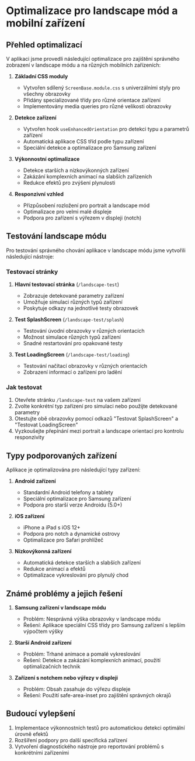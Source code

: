 # Optimalizace pro landscape mód a mobilní zařízení

## Přehled optimalizací

V aplikaci jsme provedli následující optimalizace pro zajištění správného zobrazení v landscape módu a na různých mobilních zařízeních:

1. **Základní CSS moduly**

   - Vytvořen sdílený `ScreenBase.module.css` s univerzálními styly pro všechny obrazovky
   - Přidány specializované třídy pro různé orientace zařízení
   - Implementovány media queries pro různé velikosti obrazovky

2. **Detekce zařízení**

   - Vytvořen hook `useEnhancedOrientation` pro detekci typu a parametrů zařízení
   - Automatická aplikace CSS tříd podle typu zařízení
   - Speciální detekce a optimalizace pro Samsung zařízení

3. **Výkonnostní optimalizace**

   - Detekce starších a nízkovýkonných zařízení
   - Zakázání komplexních animací na slabších zařízeních
   - Redukce efektů pro zvýšení plynulosti

4. **Responzivní vzhled**
   - Přizpůsobení rozložení pro portrait a landscape mód
   - Optimalizace pro velmi malé displeje
   - Podpora pro zařízení s výřezem v displeji (notch)

## Testování landscape módu

Pro testování správného chování aplikace v landscape módu jsme vytvořili následující nástroje:

### Testovací stránky

1. **Hlavní testovací stránka** (`/landscape-test`)

   - Zobrazuje detekované parametry zařízení
   - Umožňuje simulaci různých typů zařízení
   - Poskytuje odkazy na jednotlivé testy obrazovek

2. **Test SplashScreen** (`/landscape-test/splash`)

   - Testování úvodní obrazovky v různých orientacích
   - Možnost simulace různých typů zařízení
   - Snadné restartování pro opakované testy

3. **Test LoadingScreen** (`/landscape-test/loading`)
   - Testování načítací obrazovky v různých orientacích
   - Zobrazení informací o zařízení pro ladění

### Jak testovat

1. Otevřete stránku `/landscape-test` na vašem zařízení
2. Zvolte konkrétní typ zařízení pro simulaci nebo použijte detekované parametry
3. Otestujte obě obrazovky pomocí odkazů "Testovat SplashScreen" a "Testovat LoadingScreen"
4. Vyzkoušejte přepínání mezi portrait a landscape orientací pro kontrolu responzivity

## Typy podporovaných zařízení

Aplikace je optimalizována pro následující typy zařízení:

1. **Android zařízení**

   - Standardní Android telefony a tablety
   - Speciální optimalizace pro Samsung zařízení
   - Podpora pro starší verze Androidu (5.0+)

2. **iOS zařízení**

   - iPhone a iPad s iOS 12+
   - Podpora pro notch a dynamické ostrovy
   - Optimalizace pro Safari prohlížeč

3. **Nízkovýkonná zařízení**
   - Automatická detekce starších a slabších zařízení
   - Redukce animací a efektů
   - Optimalizace vykreslování pro plynulý chod

## Známé problémy a jejich řešení

1. **Samsung zařízení v landscape módu**

   - Problém: Nesprávná výška obrazovky v landscape módu
   - Řešení: Aplikace speciální CSS třídy pro Samsung zařízení s lepším výpočtem výšky

2. **Starší Android zařízení**

   - Problém: Trhané animace a pomalé vykreslování
   - Řešení: Detekce a zakázání komplexních animací, použití optimalizačních technik

3. **Zařízení s notchem nebo výřezy v displeji**
   - Problém: Obsah zasahuje do výřezu displeje
   - Řešení: Použití safe-area-inset pro zajištění správných okrajů

## Budoucí vylepšení

1. Implementace výkonnostních testů pro automatickou detekci optimální úrovně efektů
2. Rozšíření podpory pro další specifická zařízení
3. Vytvoření diagnostického nástroje pro reportování problémů s konkrétními zařízeními
